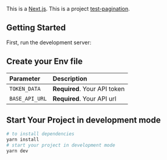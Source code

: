 This is a [Next.js](https://nextjs.org/). This is a
project [test-pagination](https://github.com/RomSmile/pagination-test).

## Getting Started

First, run the development server:

## Create your Env file

| Parameter      | Description                  |
|:---------------|:-----------------------------|
| `TOKEN_DATA`   | **Required**. Your API token |
| `BASE_API_URL` | **Required**. Your API url   |

## Start Your Project in development mode

```bash
# to install dependencies
yarn install
# start your project in development mode
yarn dev
```